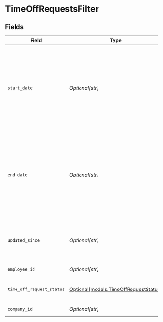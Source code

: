 # TimeOffRequestsFilter


## Fields

| Field                                                                                                                                    | Type                                                                                                                                     | Required                                                                                                                                 | Description                                                                                                                              | Example                                                                                                                                  |
| ---------------------------------------------------------------------------------------------------------------------------------------- | ---------------------------------------------------------------------------------------------------------------------------------------- | ---------------------------------------------------------------------------------------------------------------------------------------- | ---------------------------------------------------------------------------------------------------------------------------------------- | ---------------------------------------------------------------------------------------------------------------------------------------- |
| `start_date`                                                                                                                             | *Optional[str]*                                                                                                                          | :heavy_minus_sign:                                                                                                                       | Start date of the date range to filter time off requests. When used with end_date, filters for requests within the specified date range. | 2022-04-08                                                                                                                               |
| `end_date`                                                                                                                               | *Optional[str]*                                                                                                                          | :heavy_minus_sign:                                                                                                                       | End date of the date range to filter time off requests. When used with start_date, filters for requests within the specified date range. | 2022-04-21                                                                                                                               |
| `updated_since`                                                                                                                          | *Optional[str]*                                                                                                                          | :heavy_minus_sign:                                                                                                                       | Minimum date the time off request was last created or modified                                                                           | 2020-09-30T07:43:32.000Z                                                                                                                 |
| `employee_id`                                                                                                                            | *Optional[str]*                                                                                                                          | :heavy_minus_sign:                                                                                                                       | Employee ID                                                                                                                              | 1234                                                                                                                                     |
| `time_off_request_status`                                                                                                                | [Optional[models.TimeOffRequestStatus]](../models/timeoffrequeststatus.md)                                                               | :heavy_minus_sign:                                                                                                                       | Time off request status to filter on                                                                                                     | requested                                                                                                                                |
| `company_id`                                                                                                                             | *Optional[str]*                                                                                                                          | :heavy_minus_sign:                                                                                                                       | Company ID                                                                                                                               | 1234                                                                                                                                     |